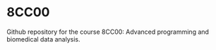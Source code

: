 # 8CC00
Github repository for the course 8CC00: Advanced programming and biomedical data analysis.


